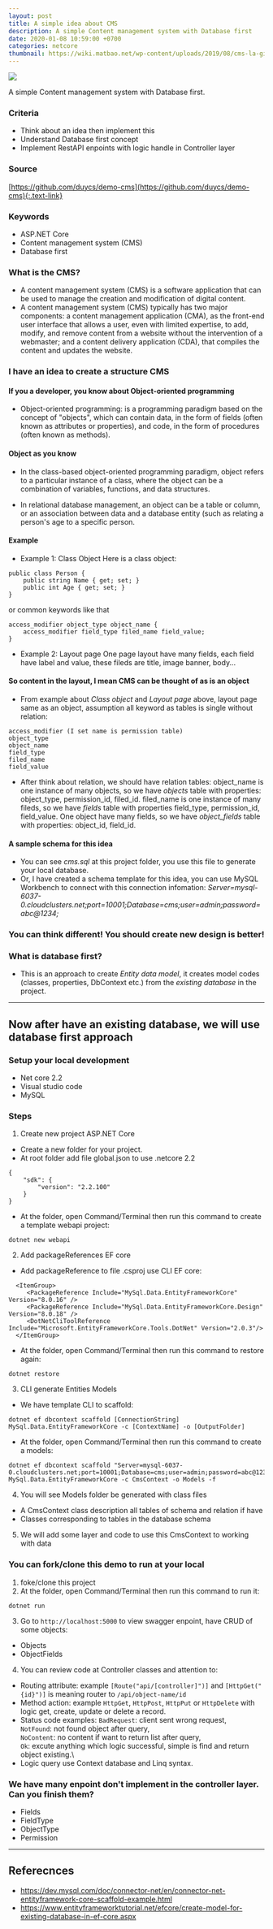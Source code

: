 ```yaml
---
layout: post
title: A simple idea about CMS
description: A simple Content management system with Database first
date: 2020-01-08 10:59:00 +0700
categories: netcore
thumbnail: https://wiki.matbao.net/wp-content/uploads/2019/08/cms-la-gi-vai-tro-cms-trong-chien-dich-marketing.jpg
---
```


![](https://wiki.matbao.net/wp-content/uploads/2019/08/cms-la-gi-vai-tro-cms-trong-chien-dich-marketing.jpg)

A simple Content management system with Database first.

### Criteria
- Think about an idea then implement this
- Understand Database first concept
- Implement RestAPI enpoints with logic handle in Controller layer

### Source
[https://github.com/duycs/demo-cms](https://github.com/duycs/demo-cms){:.text-link}

### Keywords
- ASP.NET Core
- Content management system (CMS)
- Database first

### What is the CMS?
- A content management system (CMS) is a software application that can be used to manage the creation and modification of digital content.
- A content management system (CMS) typically has two major components: a content management application (CMA), as the front-end user interface that allows a user, even with limited expertise, to add, modify, and remove content from a website without the intervention of a webmaster; and a content delivery application (CDA), that compiles the content and updates the website.

### I have an idea to create a structure CMS
#### If you a developer, you know about Object-oriented programming
- Object-oriented programming: is a programming paradigm based on the concept of "objects", which can contain data, in the form of fields (often known as attributes or properties), and code, in the form of procedures (often known as methods).

#### Object as you know
- In the class-based object-oriented programming paradigm, object refers to a particular instance of a class, where the object can be a combination of variables, functions, and data structures.

- In relational database management, an object can be a table or column, or an association between data and a database entity (such as relating a person's age to a specific person.

#### Example
- Example 1: Class Object
Here is a class object:
```
public class Person {
    public string Name { get; set; }
    public int Age { get; set; }
}
```
or common keywords like that
```
access_modifier object_type object_name {
    access_modifier field_type filed_name field_value;
}
```

- Example 2: Layout page
One page layout have many fields, each field have label and value, these fileds are title, image banner, body...

#### So content in the layout, I mean CMS can be thought of as is an object

- From example about *Class object* and *Layout page* above, layout page same as an object, assumption all keyword as tables is single without relation:
```
access_modifier (I set name is permission table)
object_type
object_name
field_type
filed_name
field_value
```

- After think about relation, we should have relation tables:
object_name is one instance of many objects, so we have *objects* table with properties: object_type, permission_id, filed_id.
filed_name is one instance of many fileds, so we have *fields* table with properties field_type, permission_id, field_value.
One object have many fields, so we have *object_fields* table with properties: object_id, field_id.

#### A sample schema for this idea
- You can see *cms.sql* at this project folder, you use this file to generate your local database.
- Or, I have created a schema template for this idea, you can use MySQL Workbench to connect with this connection infomation:
*Server=mysql-6037-0.cloudclusters.net;port=10001;Database=cms;user=admin;password=abc@1234;*

### You can think different! You should create new design is better!

### What is database first?
- This is an approach to create *Entity data model*, it creates model codes (classes, properties, DbContext etc.) from the *existing database* in the project.

---
## Now after have an existing database, we will use database first approach
### Setup your local development
- Net core 2.2
- Visual studio code
- MySQL

### Steps
1. Create new project ASP.NET Core
- Create a new folder for your project.
- At root folder add file global.json to use .netcore 2.2 
```
{
    "sdk": {
        "version": "2.2.100"
    }
}
```
- At the folder, open Command/Terminal then run this command to create a template webapi project:
```
dotnet new webapi
```

2. Add packageReferences EF core
- Add packageReference to file .csproj use CLI EF core:
```
  <ItemGroup>
     <PackageReference Include="MySql.Data.EntityFrameworkCore" Version="8.0.16" />
     <PackageReference Include="MySql.Data.EntityFrameworkCore.Design" Version="8.0.18" />
     <DotNetCliToolReference Include="Microsoft.EntityFrameworkCore.Tools.DotNet" Version="2.0.3"/>
  </ItemGroup>
```
- At the folder, open Command/Terminal then run this command to restore again:
```
dotnet restore
```

3. CLI generate Entities Models
- We have template CLI to scaffold:
```
dotnet ef dbcontext scaffold [ConnectionString] MySql.Data.EntityFrameworkCore -c [ContextName] -o [OutputFolder]
```

- At the folder, open Command/Terminal then run this command to create a models:
```
dotnet ef dbcontext scaffold "Server=mysql-6037-0.cloudclusters.net;port=10001;Database=cms;user=admin;password=abc@1234;CharSet=utf8;" MySql.Data.EntityFrameworkCore -c CmsContext -o Models -f
```

4. You will see Models folder be generated with class files
- A CmsContext class description all tables of schema and relation if have
- Classes corresponding to tables in the database schema

5. We will add some layer and code to use this CmsContext to working with data

### You can fork/clone this demo to run at your local
1. foke/clone this project
2. At the folder, open Command/Terminal then run this command to run it:
```
dotnet run
```
3. Go to `http://localhost:5000` to view swagger enpoint, have CRUD of some objects:
- Objects
- ObjectFields

4. You can review code at Controller classes and attention to:
- Routing attribute:  example `[Route("api/[controller]")]` and `[HttpGet("{id}")]` is meaning router to `/api/object-name/id`
- Method action: example `HttpGet`, `HttpPost`, `HttpPut` or `HttpDelete` with logic get, create, update or delete a record.
- Status code examples:
`BadRequest`: client sent wrong request,\
`NotFound`: not found object after query,\
`NoContent`: no content if want to return list after query,\
`Ok`: excute anything which logic successful, simple is find and return object existing.\
- Logic query use Context database and Linq syntax.

### We have many enpoint don't implement in the controller layer. Can you finish them?
- Fields
- FieldType
- ObjectType
- Permission

---
## Referecnces
- https://dev.mysql.com/doc/connector-net/en/connector-net-entityframework-core-scaffold-example.html
- https://www.entityframeworktutorial.net/efcore/create-model-for-existing-database-in-ef-core.aspx